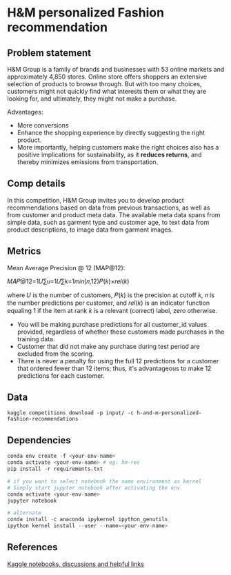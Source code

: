 # H&M personalized Fashion recommendation

## Problem statement
H&M Group is a family of brands and businesses with 53 online markets and approximately 4,850 stores. Online store offers shoppers an extensive selection of products to browse through. But with too many choices, customers might not quickly find what interests them or what they are looking for, and ultimately, they might not make a purchase. 

Advantages: 
- More conversions
- Enhance the shopping experience by directly suggesting the right product.
- More importantly, helping customers make the right choices also has a positive implications for sustainability, as it **reduces returns**, and thereby minimizes emissions from transportation.

## Comp details 

In this competition, H&M Group invites you to develop product recommendations based on data from previous transactions, as well as from customer and product meta data. The available meta data spans from simple data, such as garment type and customer age, to text data from product descriptions, to image data from garment images.


## Metrics
Mean Average Precision @ 12 (MAP@12):

𝑀𝐴𝑃@12=1𝑈∑𝑢=1𝑈∑𝑘=1𝑚𝑖𝑛(𝑛,12)𝑃(𝑘)×𝑟𝑒𝑙(𝑘)

where 𝑈 is the number of customers, 𝑃(𝑘) is the precision at cutoff 𝑘, 𝑛 is the number predictions per customer, and 𝑟𝑒𝑙(𝑘) is an indicator function equaling 1 if the item at rank 𝑘 is a relevant (correct) label, zero otherwise.

- You will be making purchase predictions for all customer_id values provided, regardless of whether these customers made purchases in the training data.
- Customer that did not make any purchase during test period are excluded from the scoring.
- There is never a penalty for using the full 12 predictions for a customer that ordered fewer than 12 items; thus, it's advantageous to make 12 predictions for each customer.

## Data

```
kaggle competitions download -p input/ -c h-and-m-personalized-fashion-recommendations
```
## Dependencies

```python
conda env create -f <your-env-name>
conda activate <your-env-name> # eg: hm-rec
pip install -r requirements.txt

# if you want to select notebook the same environment as kernel
# Simply start jupyter notebook after activating the env
conda activate <your-env-name>
jupyter notebook

# alternate
conda install -c anaconda ipykernel ipython_genutils
ipython kernel install --user --name=<your-env-name>
```

## References
[Kaggle notebooks, discussions and helpful links](notebooks/references.md)